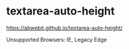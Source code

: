# textarea-auto-height
https://abwebit.github.io/textarea-auto-height/

Unsupported Browsers: IE, Legacy Edge  
